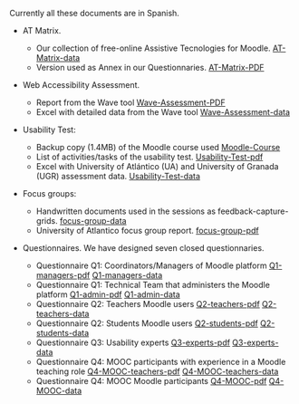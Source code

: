 Currently all these documents are in Spanish.

- AT Matrix. 
  + Our collection of free-online Assistive Tecnologies for Moodle. [AT-Matrix-data](es/TA-matrix.xlsx)
  + Version used as Annex in our Questionnaries. [AT-Matrix-PDF](es/Anexo-para-cuestionarios-TA-matrix.pdf)

- Web Accessibility Assessment. 
  + Report from the Wave tool [Wave-Assessment-PDF](https://github.com/ari-dasci/OD-Moodle-Usability-Assessment/blob/main/es/Informe-AccesibilidadWeb-Wave.pdf)
  + Excel with detailed data from the Wave tool [Wave-Assessment-data](https://github.com/ari-dasci/OD-Moodle-Usability-Assessment/blob/main/es/Informe-AccesibilidadWeb-Wave-detalle.xlsx)
  
- Usability Test: 
  + Backup copy (1.4MB) of the Moodle course used [Moodle-Course](https://github.com/ari-dasci/OD-Moodle-Usability-Assessment/blob/main/es/copia_de_seguridad-moodle2-course-12874-grupo_focal_usabilidad-20180606-0610-nu.mbz)
  + List of activities/tasks of the usability test. [Usability-Test-pdf](https://github.com/ari-dasci/OD-Moodle-Usability-Assessment/blob/main/es/tareas_testU_moodle.pdf)
  + Excel with University of Atlántico (UA) and University of Granada (UGR) assessment data. [Usability-Test-data](https://github.com/ari-dasci/OD-Moodle-Usability-Assessment/blob/main/es/resultados_testU_moodle_UA_UGR.xlsx)
  
- Focus groups:
  + Handwritten documents used in the sessions as feedback-capture-grids. [focus-group-data](https://github.com/ari-dasci/OD-Moodle-Usability-Assessment/blob/main/es/Informe-GruposFocales-UA-respuestas.pdf)
  + University of Atlantico focus group report. [focus-group-pdf](https://github.com/ari-dasci/OD-Moodle-Usability-Assessment/blob/main/es/Informe-GruposFocales.pdf)
  
- Questionnaires. We have designed seven closed questionnaries.
  + Questionnaire Q1: Coordinators/Managers of Moodle platform [Q1-managers-pdf](https://github.com/ari-dasci/OD-Moodle-Usability-Assessment/blob/main/es/Cuestionario-Q1-Coordinadores-Gestores.pdf) [Q1-managers-data](https://github.com/ari-dasci/OD-Moodle-Usability-Assessment/blob/main/es/Cuestionario-Q1-Coordinadores-Gestores-respuestas.xlsx)
  + Questionnaire Q1: Technical Team that administers the Moodle platform [Q1-admin-pdf](https://github.com/ari-dasci/OD-Moodle-Usability-Assessment/blob/main/es/Cuestionario-Q1-Tecnicos.pdf) [Q1-admin-data](https://github.com/ari-dasci/OD-Moodle-Usability-Assessment/blob/main/es/Cuestionario-Q1-Tecnicos-respuestas.xlsx)
  + Questionnaire Q2: Teachers Moodle users [Q2-teachers-pdf](https://github.com/ari-dasci/OD-Moodle-Usability-Assessment/blob/main/es/Cuestionario-Q2-Docentes.pdf) [Q2-teachers-data](https://github.com/ari-dasci/OD-Moodle-Usability-Assessment/blob/main/es/Cuestionario-Q2-Docentes-respuestas.xlsx)
  + Questionnaire Q2: Students Moodle users [Q2-students-pdf](https://github.com/ari-dasci/OD-Moodle-Usability-Assessment/blob/main/es/Cuestionario-Q2-Estudiantes.pdf) [Q2-students-data](https://github.com/ari-dasci/OD-Moodle-Usability-Assessment/blob/main/es/Cuestionario-Q2-Estudiantes-respuestas.xlsx)
  + Questionnaire Q3: Usability experts [Q3-experts-pdf](https://github.com/ari-dasci/OD-Moodle-Usability-Assessment/blob/main/es/Cuestionario-Q3-Expertos.pdf) [Q3-experts-data](https://github.com/ari-dasci/OD-Moodle-Usability-Assessment/blob/main/es/Cuestionario-Q3-Expertos-respuestas.xlsx)
  + Questionnaire Q4: MOOC participants with experience in a Moodle teaching role [Q4-MOOC-teachers-pdf](https://github.com/ari-dasci/OD-Moodle-Usability-Assessment/blob/main/es/Cuestionario-Q4-Participantes-Docentes.pdf) [Q4-MOOC-teachers-data](https://github.com/ari-dasci/OD-Moodle-Usability-Assessment/blob/main/es/Cuestionario-Q4-Participantes-Docentes-respuestas.xlsx)
  + Questionnaire Q4: MOOC Moodle participants [Q4-MOOC-pdf]() [Q4-MOOC-data](https://github.com/ari-dasci/OD-Moodle-Usability-Assessment/blob/main/es/Cuestionario-Q4-Participantes-MOOC-respuestas.xlsx)
